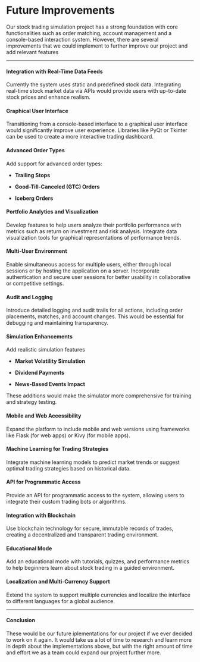 # Future Improvements

Our stock trading simulation project has a strong foundation with core functionalities such as order matching, account management and a console-based interaction system. However, there are several improvements that we could implement to further improve our project and add relevant features

---

#### Integration with Real-Time Data Feeds

Currently the system uses static and predefined stock data. Integrating real-time stock market data via APIs would provide users with up-to-date stock prices and enhance realism.

#### Graphical User Interface

Transitioning from a console-based interface to a graphical user interface would significantly improve user experience. Libraries like PyQt or Tkinter can be used to create a more interactive trading dashboard.

#### Advanced Order Types

Add support for advanced order types:

- **Trailing Stops**

- **Good-Till-Canceled (GTC) Orders**

- **Iceberg Orders**

#### Portfolio Analytics and Visualization

Develop features to help users analyze their portfolio performance with metrics such as return on investment and risk analysis. Integrate data visualization tools for graphical representations of performance trends.

#### Multi-User Environment

Enable simultaneous access for multiple users, either through local sessions or by hosting the application on a server. Incorporate authentication and secure user sessions for better usability in collaborative or competitive settings.

#### Audit and Logging

Introduce detailed logging and audit trails for all actions, including order placements, matches, and account changes. This would be essential for debugging and maintaining transparency.

#### Simulation Enhancements

Add realistic simulation features

- **Market Volatility Simulation** 

- **Dividend Payments**

- **News-Based Events Impact**

These additions would make the simulator more comprehensive for training and strategy testing.

#### Mobile and Web Accessibility

Expand the platform to include mobile and web versions using frameworks like Flask (for web apps) or Kivy (for mobile apps).

#### Machine Learning for Trading Strategies

Integrate machine learning models to predict market trends or suggest optimal trading strategies based on historical data.

#### API for Programmatic Access

Provide an API for programmatic access to the system, allowing users to integrate their custom trading bots or algorithms.

#### Integration with Blockchain

Use blockchain technology for secure, immutable records of trades, creating a decentralized and transparent trading environment.

#### Educational Mode

Add an educational mode with tutorials, quizzes, and performance metrics to help beginners learn about stock trading in a guided environment.

#### Localization and Multi-Currency Support

Extend the system to support multiple currencies and localize the interface to different languages for a global audience.

---

#### Conclusion

These would be our future iplementations for our project if we ever decided to work on it again. It would take us a lot of time to research and learn more in depth about the implementations above, but with the right amount of time and effort we as a team could expand our project further more.
